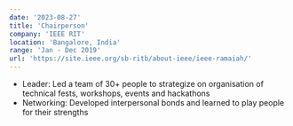```yaml
---
date: '2023-08-27'
title: 'Chairperson'
company: 'IEEE RIT'
location: 'Bangalore, India'
range: 'Jan - Dec 2019'
url: 'https://site.ieee.org/sb-ritb/about-ieee/ieee-ramaiah/'
---
```


- Leader: Led a team of 30+ people to strategize on organisation of technical fests, workshops, events and hackathons
- Networking: Developed interpersonal bonds and learned to play people for their strengths
